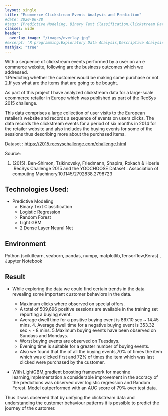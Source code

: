 ```yaml
---
layout: single
title: "Ecommerce Clickstream Events Analysis and Prediction"
#date: 2020-06-28
#tags: [Predictive Modeling, Binary Text Classification,Clickstream Data,Data Trends]
classes: wide
header:
  overlay_image: "/images/overlay.jpg"
#excerpt: "R programming:Exploratory Data Analysis,Descriptive Analysis,Predictive Analysis(Classification):Stepwise Logit Regression-Decision Tree-Random Forest Modeling,Data Visualization:ggplot2"
mathjax: "true"
---
```

With a sequence of clickstream events performed by a user on an e commerce website, following are the business outcomes which we addressed.<br>
1.Predicting whether the customer would be making some purchase or not.<br>
2.If yes what are the items that are going to be bought.<br>

As part of this project I have analyzed clickstream data for a large-scale ecommerce retailer in Europe which was published as part of the RecSys 2015 challenge. <br>

This data comprises a large collection of user visits to the European retailer’s website and records a sequence of events on users clicks. The data records the clickstream events for a period of six months in 2014 for the retailer website and also includes the buying events for some of the sessions thus describing more about the purchased items.

Dataset : https://2015.recsyschallenge.com/challenge.html

Source:
1. (2015). Ben-Shimon, Tsikinovsky, Friedmann, Shapira, Rokach & Hoerle .RecSys Challenge 2015 and the YOOCHOOSE Dataset . Association of computing Machinery.10.1145/2792838.2798723

## Technologies Used:
- Predictive Modeling
  - Binary Text Classification
   - Logistic Regression
   - Random Forest
   - Light GBM 
   - 2 Dense Layer Neural Net
    
## Environment
Python (scikitlearn, seaborn, pandas, numpy, matplotlib,Tensorflow,Keras) , Jupyter Notebook 

## Result
- While exploring the data we could find certain trends in the data revealing some important customer behaviors in the data.
  - Maximum clicks where observed on special offers.
  - A total of 509,696 positive sessions are available in the training set reporting a buying event.
  - Average dwell time for a positive buying event is 867.10 sec ~ 14.45 mins. 4. Average dwell time for a negative buying event is 353.32 sec ~ - 8 mins. 5.Maximum buying events have been observed on Sundays and Mondays.
  - Worst buying events are observed on Tuesdays.
  - Evening time is suitable for a greater number of buying events.
  - Also we found that the of all the buying events,70% of times the item which was clicked first and 72% of times the item which was last clicked were purchased by the customer.

- With LightGBM,gradient boosting framework for machine learning,implementation a considerable improvement in the accracy of the predictions was observed over logistic regression and Random Forest. Model outperformed with an AUC score of 79% over test data.

Thus it was observed that by unifying the clickstream data and understanding the customer behaviour patterns it is possible to predict the journey of the customer.

